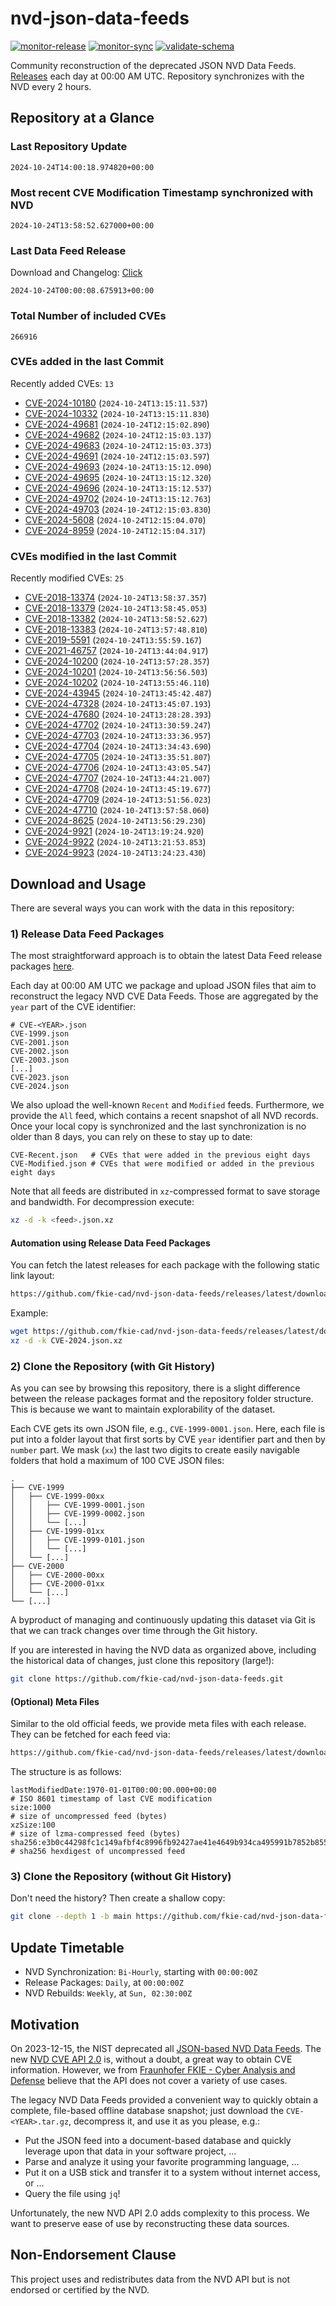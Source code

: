 # nvd-json-data-feeds

[![monitor-release](https://github.com/fkie-cad/nvd-json-data-feeds/actions/workflows/monitor_release.yml/badge.svg)](https://github.com/fkie-cad/nvd-json-data-feeds/actions/workflows/monitor_release.yml)
[![monitor-sync](https://github.com/fkie-cad/nvd-json-data-feeds/actions/workflows/monitor_sync.yml/badge.svg)](https://github.com/fkie-cad/nvd-json-data-feeds/actions/workflows/monitor_sync.yml)
[![validate-schema](https://github.com/fkie-cad/nvd-json-data-feeds/actions/workflows/validate_schema.yml/badge.svg)](https://github.com/fkie-cad/nvd-json-data-feeds/actions/workflows/validate_schema.yml)

Community reconstruction of the deprecated JSON NVD Data Feeds.
[Releases](https://github.com/fkie-cad/nvd-json-data-feeds/releases/latest) each day at 00:00 AM UTC.
Repository synchronizes with the NVD every 2 hours.

## Repository at a Glance

### Last Repository Update

```plain
2024-10-24T14:00:18.974820+00:00
```

### Most recent CVE Modification Timestamp synchronized with NVD

```plain
2024-10-24T13:58:52.627000+00:00
```

### Last Data Feed Release

Download and Changelog: [Click](https://github.com/fkie-cad/nvd-json-data-feeds/releases/latest)

```plain
2024-10-24T00:00:08.675913+00:00
```

### Total Number of included CVEs

```plain
266916
```

### CVEs added in the last Commit

Recently added CVEs: `13`

- [CVE-2024-10180](CVE-2024/CVE-2024-101xx/CVE-2024-10180.json) (`2024-10-24T13:15:11.537`)
- [CVE-2024-10332](CVE-2024/CVE-2024-103xx/CVE-2024-10332.json) (`2024-10-24T13:15:11.830`)
- [CVE-2024-49681](CVE-2024/CVE-2024-496xx/CVE-2024-49681.json) (`2024-10-24T12:15:02.890`)
- [CVE-2024-49682](CVE-2024/CVE-2024-496xx/CVE-2024-49682.json) (`2024-10-24T12:15:03.137`)
- [CVE-2024-49683](CVE-2024/CVE-2024-496xx/CVE-2024-49683.json) (`2024-10-24T12:15:03.373`)
- [CVE-2024-49691](CVE-2024/CVE-2024-496xx/CVE-2024-49691.json) (`2024-10-24T12:15:03.597`)
- [CVE-2024-49693](CVE-2024/CVE-2024-496xx/CVE-2024-49693.json) (`2024-10-24T13:15:12.090`)
- [CVE-2024-49695](CVE-2024/CVE-2024-496xx/CVE-2024-49695.json) (`2024-10-24T13:15:12.320`)
- [CVE-2024-49696](CVE-2024/CVE-2024-496xx/CVE-2024-49696.json) (`2024-10-24T13:15:12.537`)
- [CVE-2024-49702](CVE-2024/CVE-2024-497xx/CVE-2024-49702.json) (`2024-10-24T13:15:12.763`)
- [CVE-2024-49703](CVE-2024/CVE-2024-497xx/CVE-2024-49703.json) (`2024-10-24T12:15:03.830`)
- [CVE-2024-5608](CVE-2024/CVE-2024-56xx/CVE-2024-5608.json) (`2024-10-24T12:15:04.070`)
- [CVE-2024-8959](CVE-2024/CVE-2024-89xx/CVE-2024-8959.json) (`2024-10-24T12:15:04.317`)


### CVEs modified in the last Commit

Recently modified CVEs: `25`

- [CVE-2018-13374](CVE-2018/CVE-2018-133xx/CVE-2018-13374.json) (`2024-10-24T13:58:37.357`)
- [CVE-2018-13379](CVE-2018/CVE-2018-133xx/CVE-2018-13379.json) (`2024-10-24T13:58:45.053`)
- [CVE-2018-13382](CVE-2018/CVE-2018-133xx/CVE-2018-13382.json) (`2024-10-24T13:58:52.627`)
- [CVE-2018-13383](CVE-2018/CVE-2018-133xx/CVE-2018-13383.json) (`2024-10-24T13:57:48.810`)
- [CVE-2019-5591](CVE-2019/CVE-2019-55xx/CVE-2019-5591.json) (`2024-10-24T13:55:59.167`)
- [CVE-2021-46757](CVE-2021/CVE-2021-467xx/CVE-2021-46757.json) (`2024-10-24T13:44:04.917`)
- [CVE-2024-10200](CVE-2024/CVE-2024-102xx/CVE-2024-10200.json) (`2024-10-24T13:57:28.357`)
- [CVE-2024-10201](CVE-2024/CVE-2024-102xx/CVE-2024-10201.json) (`2024-10-24T13:56:56.503`)
- [CVE-2024-10202](CVE-2024/CVE-2024-102xx/CVE-2024-10202.json) (`2024-10-24T13:55:46.110`)
- [CVE-2024-43945](CVE-2024/CVE-2024-439xx/CVE-2024-43945.json) (`2024-10-24T13:45:42.487`)
- [CVE-2024-47328](CVE-2024/CVE-2024-473xx/CVE-2024-47328.json) (`2024-10-24T13:45:07.193`)
- [CVE-2024-47680](CVE-2024/CVE-2024-476xx/CVE-2024-47680.json) (`2024-10-24T13:28:28.393`)
- [CVE-2024-47702](CVE-2024/CVE-2024-477xx/CVE-2024-47702.json) (`2024-10-24T13:30:59.247`)
- [CVE-2024-47703](CVE-2024/CVE-2024-477xx/CVE-2024-47703.json) (`2024-10-24T13:33:36.957`)
- [CVE-2024-47704](CVE-2024/CVE-2024-477xx/CVE-2024-47704.json) (`2024-10-24T13:34:43.690`)
- [CVE-2024-47705](CVE-2024/CVE-2024-477xx/CVE-2024-47705.json) (`2024-10-24T13:35:51.807`)
- [CVE-2024-47706](CVE-2024/CVE-2024-477xx/CVE-2024-47706.json) (`2024-10-24T13:43:05.547`)
- [CVE-2024-47707](CVE-2024/CVE-2024-477xx/CVE-2024-47707.json) (`2024-10-24T13:44:21.007`)
- [CVE-2024-47708](CVE-2024/CVE-2024-477xx/CVE-2024-47708.json) (`2024-10-24T13:45:19.677`)
- [CVE-2024-47709](CVE-2024/CVE-2024-477xx/CVE-2024-47709.json) (`2024-10-24T13:51:56.023`)
- [CVE-2024-47710](CVE-2024/CVE-2024-477xx/CVE-2024-47710.json) (`2024-10-24T13:57:58.060`)
- [CVE-2024-8625](CVE-2024/CVE-2024-86xx/CVE-2024-8625.json) (`2024-10-24T13:56:29.230`)
- [CVE-2024-9921](CVE-2024/CVE-2024-99xx/CVE-2024-9921.json) (`2024-10-24T13:19:24.920`)
- [CVE-2024-9922](CVE-2024/CVE-2024-99xx/CVE-2024-9922.json) (`2024-10-24T13:21:53.853`)
- [CVE-2024-9923](CVE-2024/CVE-2024-99xx/CVE-2024-9923.json) (`2024-10-24T13:24:23.430`)


## Download and Usage

There are several ways you can work with the data in this repository:

### 1) Release Data Feed Packages

The most straightforward approach is to obtain the latest Data Feed release packages [here](https://github.com/fkie-cad/nvd-json-data-feeds/releases/latest).

Each day at 00:00 AM UTC we package and upload JSON files that aim to reconstruct the legacy NVD CVE Data Feeds.
Those are aggregated by the `year` part of the CVE identifier:

```
# CVE-<YEAR>.json
CVE-1999.json
CVE-2001.json
CVE-2002.json
CVE-2003.json
[...]
CVE-2023.json
CVE-2024.json
```

We also upload the well-known `Recent` and `Modified` feeds.
Furthermore, we provide the `All` feed, which contains a recent snapshot of all NVD records.
Once your local copy is synchronized and the last synchronization is no older than 8 days, you can rely on these to stay up to date:

```plain
CVE-Recent.json   # CVEs that were added in the previous eight days
CVE-Modified.json # CVEs that were modified or added in the previous eight days
```

Note that all feeds are distributed in `xz`-compressed format to save storage and bandwidth.
For decompression execute:

```sh
xz -d -k <feed>.json.xz
```

#### Automation using Release Data Feed Packages

You can fetch the latest releases for each package with the following static link layout:

```sh
https://github.com/fkie-cad/nvd-json-data-feeds/releases/latest/download/CVE-<YEAR>.json.xz
```

Example:

```sh
wget https://github.com/fkie-cad/nvd-json-data-feeds/releases/latest/download/CVE-2024.json.xz
xz -d -k CVE-2024.json.xz
```

### 2) Clone the Repository (with Git History)

As you can see by browsing this repository, there is a slight difference between the release packages format and the repository folder structure.
This is because we want to maintain explorability of the dataset.

Each CVE gets its own JSON file, e.g., `CVE-1999-0001.json`.
Here, each file is put into a folder layout that first sorts by CVE `year` identifier part and then by `number` part.
We mask (`xx`) the last two digits to create easily navigable folders that hold a maximum of 100 CVE JSON files:

```plain
.
├── CVE-1999
│   ├── CVE-1999-00xx
│   │   ├── CVE-1999-0001.json
│   │   ├── CVE-1999-0002.json
│   │   └── [...]
│   ├── CVE-1999-01xx
│   │   ├── CVE-1999-0101.json
│   │   └── [...]
│   └── [...]
├── CVE-2000
│   ├── CVE-2000-00xx
│   ├── CVE-2000-01xx
│   └── [...]
└── [...]
```

A byproduct of managing and continuously updating this dataset via Git is that we can track changes over time through the Git history.

If you are interested in having the NVD data as organized above, including the historical data of changes, just clone this repository (large!):

```sh
git clone https://github.com/fkie-cad/nvd-json-data-feeds.git
```

#### (Optional) Meta Files

Similar to the old official feeds, we provide meta files with each release. They can be fetched for each feed via:

```sh
https://github.com/fkie-cad/nvd-json-data-feeds/releases/latest/download/CVE-<YEAR>.meta
```

The structure is as follows:

```plain
lastModifiedDate:1970-01-01T00:00:00.000+00:00                          # ISO 8601 timestamp of last CVE modification
size:1000                                                               # size of uncompressed feed (bytes)
xzSize:100                                                              # size of lzma-compressed feed (bytes)
sha256:e3b0c44298fc1c149afbf4c8996fb92427ae41e4649b934ca495991b7852b855 # sha256 hexdigest of uncompressed feed
```

### 3) Clone the Repository (without Git History)

Don't need the history? Then create a shallow copy:

```sh
git clone --depth 1 -b main https://github.com/fkie-cad/nvd-json-data-feeds.git
```


## Update Timetable

* NVD Synchronization: `Bi-Hourly`, starting with `00:00:00Z`
* Release Packages: `Daily`, at `00:00:00Z`
* NVD Rebuilds: `Weekly`, at `Sun, 02:30:00Z`


## Motivation

On 2023-12-15, the NIST deprecated all [JSON-based NVD Data Feeds](https://nvd.nist.gov/vuln/data-feeds#divRetirementBanner-1).
The new [NVD CVE API 2.0](https://nvd.nist.gov/developers/vulnerabilities) is, without a doubt, a great way to obtain CVE information.
However, we from [Fraunhofer FKIE - Cyber Analysis and Defense](https://www.fkie.fraunhofer.de/en/departments/cad.html) believe that the API does not cover a variety of use cases.

The legacy NVD Data Feeds provided a convenient way to quickly obtain a complete, file-based offline database snapshot; just download the `CVE-<YEAR>.tar.gz`, decompress it, and use it as you please, e.g.:

- Put the JSON feed into a document-based database and quickly leverage upon that data in your software project, ...
- Parse and analyze it using your favorite programming language, ...
- Put it on a USB stick and transfer it to a system without internet access, or ...
- Query the file using `jq`!

Unfortunately, the new NVD API 2.0 adds complexity to this process.
We want to preserve ease of use by reconstructing these data sources.

## Non-Endorsement Clause

This project uses and redistributes data from the NVD API but is not endorsed or certified by the NVD.